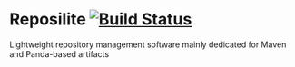 # Reposilite [![Build Status](https://travis-ci.org/dzikoysk/Reposilite.svg?branch=master)](https://travis-ci.org/dzikoysk/Reposilite)
Lightweight repository management software mainly dedicated for Maven and Panda-based artifacts